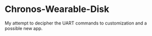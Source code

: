 # Chronos-Wearable-Disk
My attempt to decipher the UART commands to customization and a possible new app.
